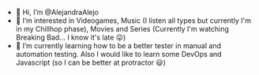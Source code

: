- 👋 Hi, I’m @AlejandraAlejo
- 👀 I’m interested in Videogames, Music (I listen all types but currently I'm in my Chillhop phase), Movies and Series (Currently I'm watching Breaking Bad... I know it's late 😛)
- 🌱 I’m currently learning how to be a better tester in manual and automation testing. Also I would like to learn some DevOps and Javascript (so I can be better at protractor 😃)

<!---
AlejandraAlejo/AlejandraAlejo is a ✨ special ✨ repository because its `README.md` (this file) appears on your GitHub profile.
You can click the Preview link to take a look at your changes.
--->
